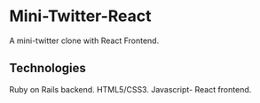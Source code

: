 # Mini-Twitter-React

  A mini-twitter clone with React Frontend. 

## Technologies

  Ruby on Rails backend. HTML5/CSS3. Javascript- React frontend.
